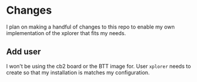 # Changes
I plan on making a handful of changes to this repo to enable my own implementation
of the xplorer that fits my needs. 

## Add user
I won't be using the cb2 board or the BTT image for. User `xplorer` needs to
create so that my installation is matches my configuration. 


